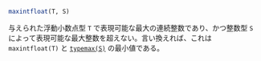 ```julia
maxintfloat(T, S)
```

与えられた浮動小数点型 `T` で表現可能な最大の連続整数であり、かつ整数型 `S` によって表現可能な最大整数を超えない。言い換えれば、これは `maxintfloat(T)` と [`typemax(S)`](@ref) の最小値である。
